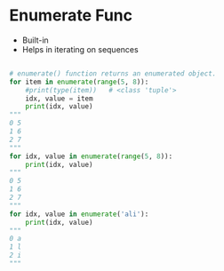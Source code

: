 # Enumerate Func
- Built-in
- Helps in iterating on sequences
```py

# enumerate() function returns an enumerated object.
for item in enumerate(range(5, 8)):
    #print(type(item))   # <class 'tuple'>
    idx, value = item
    print(idx, value)
"""
0 5
1 6
2 7
"""
for idx, value in enumerate(range(5, 8)):
    print(idx, value)
"""
0 5
1 6
2 7
"""
for idx, value in enumerate('ali'):
    print(idx, value)
"""
0 a
1 l
2 i
"""

```
